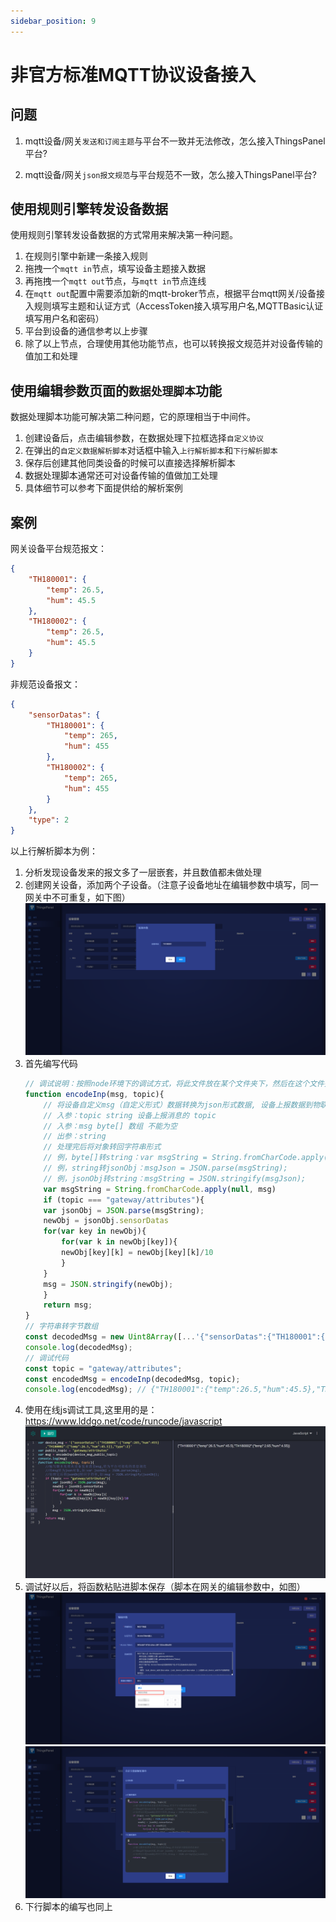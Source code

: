 ```yaml
---
sidebar_position: 9
---
```


# 非官方标准MQTT协议设备接入

## 问题

1. mqtt设备/网关`发送和订阅主题`与平台不一致并无法修改，怎么接入ThingsPanel平台?
   
2. mqtt设备/网关`json报文规范`与平台规范不一致，怎么接入ThingsPanel平台?

## 使用规则引擎转发设备数据

使用规则引擎转发设备数据的方式常用来解决第一种问题。

1. 在规则引擎中新建一条接入规则
2. 拖拽一个`mqtt in`节点，填写设备主题接入数据
3. 再拖拽一个`mqtt out`节点，与`mqtt in`节点连线
4. 在`mqtt out`配置中需要添加新的mqtt-broker节点，根据平台mqtt网关/设备接入规则填写主题和认证方式（AccessToken接入填写用户名,MQTTBasic认证填写用户名和密码）
5. 平台到设备的通信参考以上步骤
6. 除了以上节点，合理使用其他功能节点，也可以转换报文规范并对设备传输的值加工和处理
   
## 使用编辑参数页面的`数据处理脚本`功能

数据处理脚本功能可解决第二种问题，它的原理相当于中间件。

1. 创建设备后，点击编辑参数，在数据处理下拉框选择`自定义协议`
2. 在弹出的`自定义数据解析脚本`对话框中输入`上行解析脚本`和`下行解析脚本`
3. 保存后创建其他同类设备的时候可以直接选择解析脚本
4. 数据处理脚本通常还可对设备传输的值做加工处理
5. 具体细节可以参考下面提供给的解析案例

## 案例

网关设备平台规范报文：

```json
{
	"TH180001": {
		"temp": 26.5,
		"hum": 45.5
	},
	"TH180002": {
		"temp": 26.5,
		"hum": 45.5
	}
}
```

非规范设备报文：
```json
{
	"sensorDatas": {
		"TH180001": {
			"temp": 265,
			"hum": 455
		},
		"TH180002": {
			"temp": 265,
			"hum": 455
		}
	},
	"type": 2
}
```
以上行解析脚本为例：

1. 分析发现设备发来的报文多了一层嵌套，并且数值都未做处理
2. 创建网关设备，添加两个子设备。（注意子设备地址在编辑参数中填写，同一网关中不可重复，如下图）
![](./image/compatible_device_02.png)
3. 首先编写代码
    ```javascript
    // 调试说明：按照node环境下的调试方式，将此文件放在某个文件夹下，然后在这个文件夹下执行 node ThingsPanelScriptTestDemo.js
	function encodeInp(msg, topic){
	    // 将设备自定义msg（自定义形式）数据转换为json形式数据, 设备上报数据到物联网平台时调用
	    // 入参：topic string 设备上报消息的 topic
	    // 入参：msg byte[] 数组 不能为空
	    // 出参：string
	    // 处理完后将对象转回字符串形式
	    // 例，byte[]转string：var msgString = String.fromCharCode.apply(null, msg);
	    // 例，string转jsonObj：msgJson = JSON.parse(msgString);
	    // 例，jsonObj转string：msgString = JSON.stringify(msgJson);
	    var msgString = String.fromCharCode.apply(null, msg)
	    if (topic === "gateway/attributes"){
		var jsonObj = JSON.parse(msgString);
		newObj = jsonObj.sensorDatas
		for(var key in newObj){
		    for(var k in newObj[key]){
			newObj[key][k] = newObj[key][k]/10
		    }
		}
		msg = JSON.stringify(newObj);
	    }
	    return msg;
	}
	// 字符串转字节数组
	const decodedMsg = new Uint8Array([...'{"sensorDatas":{"TH180001":{"temp":265,"hum":455},"TH180002":{"temp":26.5,"hum":45.5}},"type":2}'].map(c => c.charCodeAt(0)));
	console.log(decodedMsg);
	// 调试代码
	const topic = "gateway/attributes";
	const encodedMsg = encodeInp(decodedMsg, topic);
	console.log(encodedMsg); // {"TH180001":{"temp":26.5,"hum":45.5},"TH180002":{"temp":2.65,"hum":4.55}}
    ```
4. 使用在线js调试工具,这里用的是：https://www.lddgo.net/code/runcode/javascript
![](./image/compatible_device_01.png)
5. 调试好以后，将函数粘贴进脚本保存（脚本在网关的编辑参数中，如图）
![](./image/compatible_device_03.png)
![](./image/compatible_device_04.png)
6. 下行脚本的编写也同上

